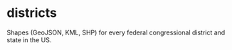 districts
=========

Shapes (GeoJSON, KML, SHP) for every federal congressional district and state in the US.
